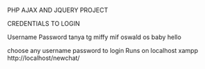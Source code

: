 PHP AJAX AND JQUERY PROJECT

CREDENTIALS TO LOGIN

Username    Password
tanya        tg
miffy        mif
oswald        os
baby          hello

choose any username password to login 
Runs on localhost xampp 
http://localhost/newchat/